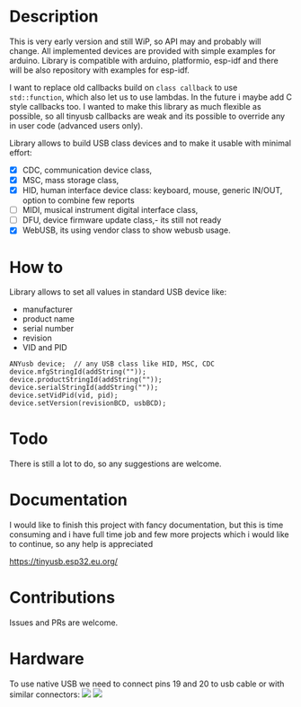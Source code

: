 # Description

This is very early version and still WiP, so API may and probably will change. All implemented devices are provided with simple examples for arduino.
Library is compatible with arduino, platformio, esp-idf and there will be also repository with examples for esp-idf.

I want to replace old callbacks build on `class callback` to use `std::function`, which also let us to use lambdas. In the future i maybe add C style callbacks too.
I wanted to make this library as much flexible as possible, so all tinyusb callbacks are weak and its possible to override any in user code (advanced users only).


Library allows to build USB class devices and to make it usable with minimal effort:
- [x] CDC, communication device class,
- [x] MSC, mass storage class,
- [x] HID, human interface device class: keyboard, mouse, generic IN/OUT, option to combine few reports
- [ ] MIDI, musical instrument digital interface class,
- [ ] DFU, device firmware update class,- its still not ready
- [x] WebUSB, its using vendor class to show webusb usage.

# How to
Library allows to set all values in standard USB device like:
- manufacturer
- product name
- serial number
- revision
- VID and PID

```
ANYusb device;  // any USB class like HID, MSC, CDC
device.mfgStringId(addString(""));
device.productStringId(addString(""));
device.serialStringId(addString(""));
device.setVidPid(vid, pid);
device.setVersion(revisionBCD, usbBCD);
```

# Todo
There is still a lot to do, so any suggestions are welcome.

# Documentation
I would like to finish this project with fancy documentation, but this is time consuming and i have full time job and few more projects which i would like to continue, so any help is appreciated

https://tinyusb.esp32.eu.org/

# Contributions
Issues and PRs are welcome.

# Hardware
To use native USB we need to connect pins 19 and 20 to usb cable or with similar connectors:
![](https://ae01.alicdn.com/kf/HTB1MFvqNgHqK1RjSZJnq6zNLpXaR/10-sztuk-Mini-Micro-USB-do-DIP-2-54mm-Adapter-z-cze-modu-u-Panel-kobiet.jpg)
![](https://ae01.alicdn.com/kf/HTB1cfmCgcnI8KJjSspeq6AwIpXa6/AMS1117-3-3V-AMS1117-3-3V-Mini-USB-5V-3-3V-DC-Perfect-Power-Supply-Module.jpg)
